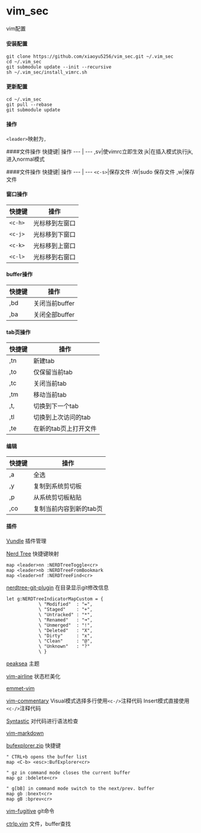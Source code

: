 # vim_sec
vim配置

#### 安装配置

```
git clone https://github.com/xiaoyu5256/vim_sec.git ~/.vim_sec
cd ~/.vim_sec
git submodule update --init --recursive
sh ~/.vim_sec/install_vimrc.sh
```

#### 更新配置
```
cd ~/.vim_sec
git pull --rebase
git submodule update
```
#### 操作
`<leader>`映射为`,`

####文件操作
快捷键| 操作
--- | --- 
,sv|使vimrc立即生效
jk|在插入模式执行jk,进入normal模式

####文件操作
快捷键| 操作
--- | --- 
`<c-s>`|保存文件
:W|sudo 保存文件
,w|保存文件

#### 窗口操作
快捷键| 操作
--- | --- 
`<c-h>`|光标移到左窗口
`<c-j>`|光标移到下窗口
`<c-k>`|光标移到上窗口
`<c-l>`|光标移到右窗口

#### buffer操作
快捷键| 操作
--- | --- 
,bd|关闭当前buffer
,ba|关闭全部buffer

#### tab页操作
快捷键| 操作
--- | --- 
,tn|新建tab
,to|仅保留当前tab
,tc|关闭当前tab
,tm|移动当前tab
,t,|切换到下一个tab
,tl|切换到上次访问的tab
,te|在新的tab页上打开文件

#### 编辑
快捷键| 操作
--- | --- 
,a|全选
,y|复制到系统剪切板
,p|从系统剪切板粘贴
,co|复制当前内容到新的tab页


#### 插件
[Vundle](https://github.com/VundleVim/Vundle.vim)
插件管理

[Nerd Tree](https://github.com/scrooloose/nerdtree)
快捷键映射
```
map <leader>nn :NERDTreeToggle<cr>
map <leader>nb :NERDTreeFromBookmark 
map <leader>nf :NERDTreeFind<cr>
```
[nerdtree-git-plugin](https://github.com/Xuyuanp/nerdtree-git-plugin)
在目录显示git修改信息
```
let g:NERDTreeIndicatorMapCustom = {
            \ "Modified"  : "=",
            \ "Staged"    : "+",
            \ "Untracked" : "*",
            \ "Renamed"   : "➜",
            \ "Unmerged"  : "!", 
            \ "Deleted"   : "X",
            \ "Dirty"     : "x",
            \ "Clean"     : "@",
            \ "Unknown"   : "?"
            \ }
```

[peaksea](https://github.com/vim-scripts/peaksea)
主题

[vim-airline](https://github.com/vim-airline/vim-airline)
状态栏美化

[emmet-vim](https://github.com/mattn/emmet-vim)

[vim-commentary](https://github.com/tpope/vim-commentary)
Visual模式选择多行使用`<c-/>`注释代码
Insert模式直接使用`<c-/>`注释代码

[Syntastic](https://github.com/scrooloose/syntastic)
对代码进行语法检查

<!--
[YouCompleteMe](https://github.com/Valloric/YouCompleteMe)
代码补全
快捷键
```
nnoremap <leader>gc :YcmCompleter GoToDeclaration<CR>  
nnoremap <leader>gf :YcmCompleter GoToDefinition<CR>  
nnoremap <leader>gg :YcmCompleter GoToDefinitionElseDeclaration<CR>  
```
-->
[vim-markdown](https://github.com/plasticboy/vim-markdown)


[bufexplorer.zip](https://github.com/vim-scripts/bufexplorer.zip)
快捷键
```
" CTRL+b opens the buffer list
map <C-b> <esc>:BufExplorer<cr>

" gz in command mode closes the current buffer
map gz :bdelete<cr>

" g[bB] in command mode switch to the next/prev. buffer
map gb :bnext<cr>
map gB :bprev<cr>
```

[vim-fugitive](https://github.com/tpope/vim-fugitive)
git命令

[ctrlp.vim](https://github.com/kien/ctrlp.vim)
文件，buffer查找
